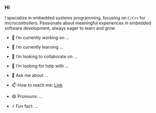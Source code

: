 ### Hi 
I specialize in embedded systems programming, focusing on `C/C++` for microcontrollers. Passionate about meaningful experiences in embedded software development, always eager to learn and grow
- 🔭 I’m currently working on ...
- 🌱 I’m currently learning ...
- 👯 I’m looking to collaborate on ...
- 🤔 I’m looking for help with ...
- 💬 Ask me about ...
- 📫 How to reach me:  [Link](https://linktr.ee/mohammadkhosravi?utm_source=linktree_admin_share)

- 😄 Pronouns: ...
- ⚡ Fun fact: ...
  
<!--
**Mohamadkhosravi/Mohamadkhosravi** is a ✨ _special_ ✨ repository because its `README.md` (this file) appears on your GitHub profile.

Here are some ideas to get you started:

- 🔭 I’m currently working on ...
- 🌱 I’m currently learning ...
- 👯 I’m looking to collaborate on ...
- 🤔 I’m looking for help with ...
- 💬 Ask me about ...
- 📫 How to reach me: ...
- 😄 Pronouns: ...
- ⚡ Fun fact: ...
-->
